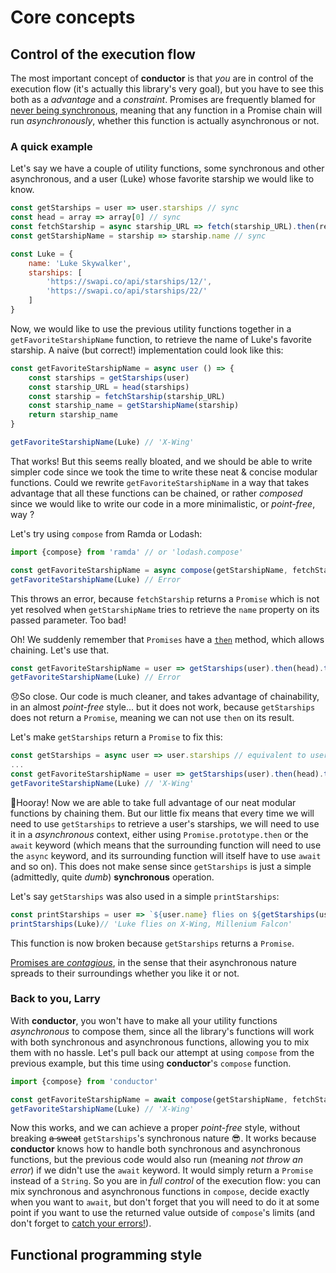 # Core concepts

## Control of the execution flow

The most important concept of **conductor** is that _you_ are in control of the execution flow \(it's actually this library's very goal\), but you have to see this both as a _advantage_ and a _constraint_. Promises are frequently blamed for [never being synchronous](https://staltz.com/promises-are-not-neutral-enough.html#never-synchronous), meaning that any function in a Promise chain will run _asynchronously_, whether this function is actually asynchronous or not.

### A quick example

Let's say we have a couple of utility functions, some synchronous and other asynchronous, and a user \(Luke\) whose favorite starship we would like to know.

```javascript
const getStarships = user => user.starships // sync
const head = array => array[0] // sync
const fetchStarship = async starship_URL => fetch(starship_URL).then(response => response.json()) // async
const getStarshipName = starship => starship.name // sync

const Luke = {
    name: 'Luke Skywalker', 
    starships: [
        'https://swapi.co/api/starships/12/', 
        'https://swapi.co/api/starships/22/'
    ]
}
```

Now, we would like to use the previous utility functions together in a `getFavoriteStarshipName` function, to retrieve the name of Luke's favorite starship. A naive \(but correct!\) implementation could look like this:

```javascript
const getFavoriteStarshipName = async user () => {
    const starships = getStarships(user)
    const starship_URL = head(starships)
    const starship = fetchStarship(starship_URL)
    const starship_name = getStarshipName(starship)
    return starship_name
}

getFavoriteStarshipName(Luke) // 'X-Wing'
```

That works! But this seems really bloated, and we should be able to write simpler code since we took the time to write these neat & concise modular functions. Could we rewrite `getFavoriteStarshipName` in a way that takes advantage that all these functions can be chained, or rather _composed_ since we would like to write our code in a more minimalistic, or _point-free_, way ?

Let's try using `compose` from Ramda or Lodash:

```javascript
import {compose} from 'ramda' // or 'lodash.compose'

const getFavoriteStarshipName = async compose(getStarshipName, fetchStarship, head, getStarships) // remember compose works right to left
getFavoriteStarshipName(Luke) // Error
```

This throws an error, because `fetchStarship` returns a `Promise` which is not yet resolved when `getStarshipName` tries to retrieve the `name` property on its passed parameter. Too bad!

Oh! We suddenly remember that `Promises` have a [`then`](https://developer.mozilla.org/en-US/docs/Web/JavaScript/Reference/Global_Objects/Promise/then) method, which allows chaining. Let's use that.

```javascript
const getFavoriteStarshipName = user => getStarships(user).then(head).then(fetchStarship).then(getStarshipName)
getFavoriteStarshipName(Luke) // Error
```

😞So close. Our code is much cleaner, and takes advantage of chainability, in an almost _point-free_ style... but it does not work, because `getStarships` does not return a `Promise`, meaning we can not use `then` on its result.

Let's make `getStarships` return a `Promise` to fix this:

```javascript
const getStarships = async user => user.starships // equivalent to user => Promise.resolve(user.starships)
...
const getFavoriteStarshipName = user => getStarships(user).then(head).then(fetchStarship).then(getStarshipName)
getFavoriteStarshipName(Luke) // 'X-Wing'
```

🎉Hooray! Now we are able to take full advantage of our neat modular functions by chaining them. But our little fix means that every time we will need to use `getStarships` to retrieve a user's starships, we will need to use it in a _asynchronous_ context, either using `Promise.prototype.then` or the `await` keyword \(which means that the surrounding function will need to use the `async` keyword, and its surrounding function will itself have to use `await` and so on\). This does not make sense since `getStarships` is just a simple \(admittedly, quite _dumb_\) **synchronous** operation.

Let's say `getStarships` was also used in a simple `printStarships`:

```javascript
const printStarships = user => `${user.name} flies on ${getStarships(user).join()}.`
printStarships(Luke)// 'Luke flies on X-Wing, Millenium Falcon'
```

This function is now broken because `getStarships` returns a `Promise`.

[Promises are _contagious_](https://books.google.com/books?id=G7rBCQAAQBAJ&pg=PA25&lpg=PA25&dq=javascript+promises+are+contagious&source=bl&ots=NjXvlDkgSS&sig=4otCu3qz4HlEHRZwuBnpBJt5cHY&hl=fr&sa=X&redir_esc=y#v=onepage&q=javascript%20promises%20are%20contagious&f=false=), in the sense that their asynchronous nature spreads to their surroundings whether you like it or not.

### Back to you, Larry

With **conductor**, you won't have to make all your utility functions _asynchronous_ to compose them, since all the library's functions will work with both synchronous and asynchronous functions, allowing you to mix them with no hassle. Let's pull back our attempt at using `compose` from the previous example, but this time using **conductor**'s `compose` function.

```javascript
import {compose} from 'conductor'

const getFavoriteStarshipName = await compose(getStarshipName, fetchStarship, head, getStarships)
getFavoriteStarshipName(Luke) // 'X-Wing'
```

Now this works, and we can achieve a proper _point-free_ style, without breaking ~~a sweat~~ `getStarships`'s synchronous nature 😎. It works because **conductor** knows how to handle both synchronous and asynchronous functions, but the previous code would also run \(meaning _not throw an error_\) if we didn't use the `await` keyword. It would simply return a `Promise` instead of a `String`. So you are in _full control_ of the execution flow: you can mix synchronous and asynchronous functions in `compose`, decide exactly when you want to `await`, but don't forget that you will need to do it at some point if you want to use the returned value outside of `compose`'s limits \(and don't forget to [catch your errors!](https://github.com/tc39/ecmascript-asyncawait/issues/72)\).

## Functional programming style

